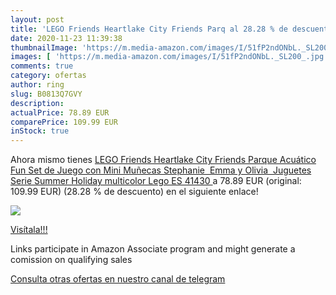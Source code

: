 ```yaml
---
layout: post
title: 'LEGO Friends Heartlake City Friends Parq al 28.28 % de descuento'
date: 2020-11-23 11:39:38
thumbnailImage: 'https://m.media-amazon.com/images/I/51fP2ndONbL._SL200_.jpg'
images: [ 'https://m.media-amazon.com/images/I/51fP2ndONbL._SL200_.jpg' ]
comments: true
category: ofertas
author: ring
slug: B0813Q7GVY
description:
actualPrice: 78.89 EUR
comparePrice: 109.99 EUR
inStock: true
---
```


Ahora mismo tienes [LEGO Friends Heartlake City Friends Parque Acuático Fun Set de Juego con Mini Muñecas Stephanie  Emma y Olivia  Juguetes Serie Summer Holiday  multicolor  Lego ES 41430 ](https://www.amazon.es/dp/B0813Q7GVY/?tag=redken-21) a 78.89 EUR (original: 109.99 EUR) (28.28 %  de descuento) en el siguiente enlace!

[![](https://m.media-amazon.com/images/I/51fP2ndONbL._SL200_.jpg)](https://www.amazon.es/dp/B0813Q7GVY/?tag=redken-21)

[Visítala!!!](https://www.amazon.es/dp/B0813Q7GVY/?tag=redken-21)

Links participate in Amazon Associate program and might generate a comission on qualifying sales

[Consulta otras ofertas en nuestro canal de telegram](https://t.me/s/ofertas25)
